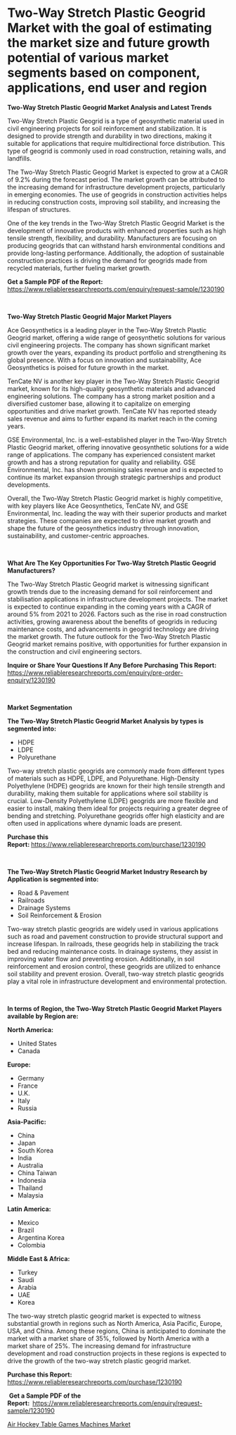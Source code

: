 <p><h1>Two-Way Stretch Plastic Geogrid Market with the goal of estimating the market size and future growth potential of various market segments based on component, applications, end user and region</h1></p><p><strong>Two-Way Stretch Plastic Geogrid Market Analysis and Latest Trends</strong></p>
<p><p>Two-Way Stretch Plastic Geogrid is a type of geosynthetic material used in civil engineering projects for soil reinforcement and stabilization. It is designed to provide strength and durability in two directions, making it suitable for applications that require multidirectional force distribution. This type of geogrid is commonly used in road construction, retaining walls, and landfills.</p><p>The Two-Way Stretch Plastic Geogrid Market is expected to grow at a CAGR of 9.2% during the forecast period. The market growth can be attributed to the increasing demand for infrastructure development projects, particularly in emerging economies. The use of geogrids in construction activities helps in reducing construction costs, improving soil stability, and increasing the lifespan of structures.</p><p>One of the key trends in the Two-Way Stretch Plastic Geogrid Market is the development of innovative products with enhanced properties such as high tensile strength, flexibility, and durability. Manufacturers are focusing on producing geogrids that can withstand harsh environmental conditions and provide long-lasting performance. Additionally, the adoption of sustainable construction practices is driving the demand for geogrids made from recycled materials, further fueling market growth.</p></p>
<p><strong>Get a Sample PDF of the Report:&nbsp;</strong> <a href="https://www.reliableresearchreports.com/enquiry/request-sample/1230190">https://www.reliableresearchreports.com/enquiry/request-sample/1230190</a></p>
<p>&nbsp;</p>
<p><strong>Two-Way Stretch Plastic Geogrid Major Market Players</strong></p>
<p><p>Ace Geosynthetics is a leading player in the Two-Way Stretch Plastic Geogrid market, offering a wide range of geosynthetic solutions for various civil engineering projects. The company has shown significant market growth over the years, expanding its product portfolio and strengthening its global presence. With a focus on innovation and sustainability, Ace Geosynthetics is poised for future growth in the market.</p><p>TenCate NV is another key player in the Two-Way Stretch Plastic Geogrid market, known for its high-quality geosynthetic materials and advanced engineering solutions. The company has a strong market position and a diversified customer base, allowing it to capitalize on emerging opportunities and drive market growth. TenCate NV has reported steady sales revenue and aims to further expand its market reach in the coming years.</p><p>GSE Environmental, Inc. is a well-established player in the Two-Way Stretch Plastic Geogrid market, offering innovative geosynthetic solutions for a wide range of applications. The company has experienced consistent market growth and has a strong reputation for quality and reliability. GSE Environmental, Inc. has shown promising sales revenue and is expected to continue its market expansion through strategic partnerships and product developments.</p><p>Overall, the Two-Way Stretch Plastic Geogrid market is highly competitive, with key players like Ace Geosynthetics, TenCate NV, and GSE Environmental, Inc. leading the way with their superior products and market strategies. These companies are expected to drive market growth and shape the future of the geosynthetics industry through innovation, sustainability, and customer-centric approaches.</p></p>
<p>&nbsp;</p>
<p><strong>What Are The Key Opportunities For Two-Way Stretch Plastic Geogrid Manufacturers?</strong></p>
<p><p>The Two-Way Stretch Plastic Geogrid market is witnessing significant growth trends due to the increasing demand for soil reinforcement and stabilisation applications in infrastructure development projects. The market is expected to continue expanding in the coming years with a CAGR of around 5% from 2021 to 2026. Factors such as the rise in road construction activities, growing awareness about the benefits of geogrids in reducing maintenance costs, and advancements in geogrid technology are driving the market growth. The future outlook for the Two-Way Stretch Plastic Geogrid market remains positive, with opportunities for further expansion in the construction and civil engineering sectors.</p></p>
<p><strong>Inquire or Share Your Questions If Any Before Purchasing This Report:</strong> <a href="https://www.reliableresearchreports.com/enquiry/pre-order-enquiry/1230190">https://www.reliableresearchreports.com/enquiry/pre-order-enquiry/1230190</a></p>
<p>&nbsp;</p>
<p><strong>Market Segmentation</strong></p>
<p><strong>The Two-Way Stretch Plastic Geogrid Market Analysis by types is segmented into:</strong></p>
<p><ul><li>HDPE</li><li>LDPE</li><li>Polyurethane</li></ul></p>
<p><p>Two-way stretch plastic geogrids are commonly made from different types of materials such as HDPE, LDPE, and Polyurethane. High-Density Polyethylene (HDPE) geogrids are known for their high tensile strength and durability, making them suitable for applications where soil stability is crucial. Low-Density Polyethylene (LDPE) geogrids are more flexible and easier to install, making them ideal for projects requiring a greater degree of bending and stretching. Polyurethane geogrids offer high elasticity and are often used in applications where dynamic loads are present.</p></p>
<p><strong>Purchase this Report:&nbsp;</strong><a href="https://www.reliableresearchreports.com/purchase/1230190">https://www.reliableresearchreports.com/purchase/1230190</a></p>
<p>&nbsp;</p>
<p><strong>The Two-Way Stretch Plastic Geogrid Market Industry Research by Application is segmented into:</strong></p>
<p><ul><li>Road & Pavement</li><li>Railroads</li><li>Drainage Systems</li><li>Soil Reinforcement & Erosion</li></ul></p>
<p><p>Two-way stretch plastic geogrids are widely used in various applications such as road and pavement construction to provide structural support and increase lifespan. In railroads, these geogrids help in stabilizing the track bed and reducing maintenance costs. In drainage systems, they assist in improving water flow and preventing erosion. Additionally, in soil reinforcement and erosion control, these geogrids are utilized to enhance soil stability and prevent erosion. Overall, two-way stretch plastic geogrids play a vital role in infrastructure development and environmental protection.</p></p>
<p>&nbsp;</p>
<p><strong>In terms of Region, the Two-Way Stretch Plastic Geogrid Market Players available by Region are:</strong></p>
<p>
    <p> <strong> North America: </strong>
        <ul>
            <li>United States</li>
            <li>Canada</li>
        </ul>
        </p> 
    <p> <strong> Europe: </strong>
        <ul>
            <li>Germany</li>
            <li>France</li>
            <li>U.K.</li>
            <li>Italy</li>
            <li>Russia</li>
        </ul>
        </p> 
    <p> <strong> Asia-Pacific: </strong>
        <ul>
            <li>China</li>
            <li>Japan</li>
            <li>South Korea</li>
            <li>India</li>
            <li>Australia</li>
            <li>China Taiwan</li>
            <li>Indonesia</li>
            <li>Thailand</li>
            <li>Malaysia</li>
        </ul>
        </p> 
    <p> <strong> Latin America: </strong>
        <ul>
            <li>Mexico</li>
            <li>Brazil</li>
            <li>Argentina Korea</li>
            <li>Colombia</li>
        </ul>
        </p> 
    <p> <strong> Middle East & Africa: </strong>
        <ul>
            <li>Turkey</li>
            <li>Saudi</li>
            <li>Arabia</li>
            <li>UAE</li>
            <li>Korea</li>
        </ul>
    </p>
    </p>
<p><p>The two-way stretch plastic geogrid market is expected to witness substantial growth in regions such as North America, Asia Pacific, Europe, USA, and China. Among these regions, China is anticipated to dominate the market with a market share of 35%, followed by North America with a market share of 25%. The increasing demand for infrastructure development and road construction projects in these regions is expected to drive the growth of the two-way stretch plastic geogrid market.</p></p>
<p><strong>Purchase this Report: </strong><a href="https://www.reliableresearchreports.com/purchase/1230190">https://www.reliableresearchreports.com/purchase/1230190</a></p>
<p>&nbsp;<strong>Get a Sample PDF of the Report:&nbsp;&nbsp;</strong><a href="https://www.reliableresearchreports.com/enquiry/request-sample/1230190">https://www.reliableresearchreports.com/enquiry/request-sample/1230190</a></p>
<p><strong></strong></p>
<p><p><a href="https://forested-sushi-9b0.notion.site/Air-Hockey-Table-Games-Machines-Market-Centers-on-Aspects-such-as-Market-Growth-Market-Share-Marke-07d791c075974393bb3236f02bb88106">Air Hockey Table Games Machines Market</a></p></p>